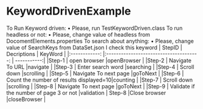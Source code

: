 # KeywordDrivenExample
To Run Keyword driven:
• Please, run TestKeywordDriven.class
To run headless or not:
• Please, change value of headless from DocomentElements.properties
To search about anything:
• Please, change value of SearchKeys from DataSet.json
I check this keyword 
| StepID        | Decriptions                             | KeyWord     |
|:------------: |:--------------------------------------: | -----------:|
|Step-1         |	open browser	                          |openBrowser  |
|Step-2         |	Navigate To URL	                        |navigate     |
|Step-3	        | Enter search word	                      |searching    |
|Step-4         | Scroll down	                            |scrolling    |
|Step-5   	    | Navigate To next page	                  |goToNext     |
|Step-6	        | Count the number of results displayed=10|counting     |
|Step-7         |	Scroll down	                            |scrolling    |
|Step-8         |	Navigate To next page	                  |goToNext     |
|Step-9         |	Validate if the number of page 3 or not	|validation   |
Step-8	        |Close browser                            |closeBrowser |
